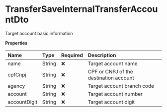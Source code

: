 # TransferSaveInternalTransferAccountDto

Target account basic information

**Properties**

| Name         | Type   | Required | Description                            |
| :----------- | :----- | :------- | :------------------------------------- |
| name         | String | ❌       | Target account name                    |
| cpfCnpj      | String | ❌       | CPF or CNPJ of the destination account |
| agency       | String | ❌       | Target account branch code             |
| account      | String | ❌       | Target account number                  |
| accountDigit | String | ❌       | Target account digit                   |

<!-- This file was generated by liblab | https://liblab.com/ -->
